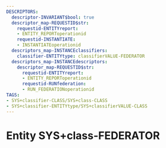 ```yaml
---
DESCRIPTORS:
  descriptor-INVARIANT$bool: true
  descriptor_map-REQUESTID$str:
    requestid-ENTITYreport:
    - ENTITY_REPORToperationid
    requestid-INSTANTIATE:
    - INSTANTIATEoperationid
  descriptors_map-INSTANCEclassifiers:
    classifier-ENTITYtype: classifierVALUE-FEDERATOR
  descriptors_map-INSTANCEdescriptors:
    descriptor_map-REQUESTID$str:
      requestid-ENTITYreport:
      - ENTITY_REPORToperationid
      requestid-RUNfederation:
      - RUN_FEDERATIONoperationid
TAGS:
- SYS+classifier-CLASS/SYS+class-CLASS
- SYS+classifier-ENTITYtype/SYS+classifierVALUE-CLASS
---
```

# Entity SYS+class-FEDERATOR

